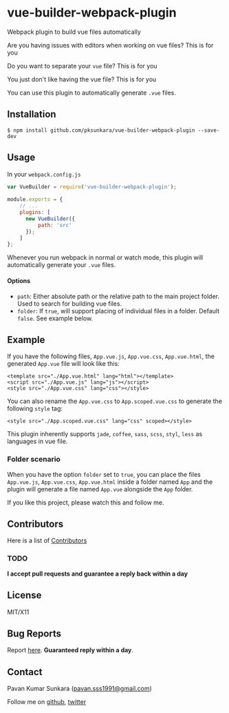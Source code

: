 # vue-builder-webpack-plugin

Webpack plugin to build vue files automatically

Are you having issues with editors when working on vue files? This is for you

Do you want to separate your `vue` file? This is for you

You just don't like having the vue file? This is for you

You can use this plugin to automatically generate `.vue` files.

## Installation

```
$ npm install github.com/pksunkara/vue-builder-webpack-plugin --save-dev
```

## Usage

In your `webpack.config.js`

```js
var VueBuilder = require('vue-builder-webpack-plugin');
 
module.exports = {
    // ... 
    plugins: [
      new VueBuilder({
      	  path: 'src'
      });
    ]
};
```

Whenever you run webpack in normal or watch mode, this plugin will automatically generate your `.vue` files.

#### Options

* `path`: Either absolute path or the relative path to the main project folder. Used to search for building vue files.
* `folder`: If `true`, will support placing of individual files in a folder. Default `false`. See example below.

## Example

If you have the following files, `App.vue.js`, `App.vue.css`, `App.vue.html`, the generated `App.vue` file will look like this:

```vue
<template src="./App.vue.html" lang="html"></template>
<script src="./App.vue.js" lang="js"></script>
<style src="./App.vue.css" lang="css"></style>
```

You can also rename the `App.vue.css` to `App.scoped.vue.css` to generate the following `style` tag:

```vue
<style src="./App.scoped.vue.css" lang="css" scoped></style>
```

This plugin inherently supports `jade`, `coffee`, `sass`, `scss`, `styl`, `less` as languages in vue file.

### Folder scenario

When you have the option `folder` set to `true`, you can place the files `App.vue.js`, `App.vue.css`, `App.vue.html` inside a folder named
`App` and the plugin will generate a file named `App.vue` alongside the `App` folder.

If you like this project, please watch this and follow me.

## Contributors
Here is a list of [Contributors](http://github.com/pksunkara/vue-builder-webpack-plugin/contributors)

### TODO

__I accept pull requests and guarantee a reply back within a day__

## License
MIT/X11

## Bug Reports
Report [here](http://github.com/pksunkara/vue-builder-webpack-plugin/issues). __Guaranteed reply within a day__.

## Contact
Pavan Kumar Sunkara (pavan.sss1991@gmail.com)

Follow me on [github](https://github.com/users/follow?target=pksunkara), [twitter](http://twitter.com/pksunkara)
